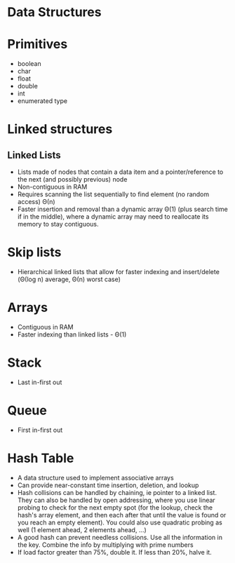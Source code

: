 # Data Structures


# Primitives

- boolean
- char
- float
- double
- int
- enumerated type


# Linked structures


## Linked Lists

- Lists made of nodes that contain a data item and a pointer/reference to the next (and possibly previous) node
- Non-contiguous in RAM
- Requires scanning the list sequentially to find element (no random access) Θ(n)
- Faster insertion and removal than a dynamic array Θ(1) (plus search time if in the middle), where a dynamic array may need to reallocate its memory to stay contiguous.


# Skip lists

- Hierarchical linked lists that allow for faster indexing and insert/delete (Θ(log n) average, Θ(n) worst case)


# Arrays

- Contiguous in RAM
- Faster indexing than linked lists - Θ(1)


# Stack

- Last in-first out


# Queue

- First in-first out


# Hash Table

- A data structure used to implement associative arrays
- Can provide near-constant time insertion, deletion, and lookup
- Hash collisions can be handled by chaining, ie pointer to a linked list. They can also be handled by open addressing, where you use linear probing to check for the next empty spot (for the lookup, check the hash's array element, and then each after that until the value is found or you reach an empty element). You could also use quadratic probing as well (1 element ahead, 2 elements ahead, ...)
- A good hash can prevent needless collisions. Use all the information in the key. Combine the info by multiplying with prime numbers
- If load factor greater than 75%, double it. If less than 20%, halve it.
